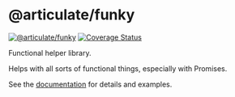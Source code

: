 # @articulate/funky

[![@articulate/funky](https://img.shields.io/npm/v/@articulate/funky.svg)](https://www.npmjs.com/package/@articulate/funky)
[![Coverage Status](https://coveralls.io/repos/github/articulate/funky/badge.svg?branch=main)](https://coveralls.io/github/articulate/funky?branch=main)

Functional helper library.

Helps with all sorts of functional things, especially with Promises.

See the [documentation](./API.md) for details and examples.
